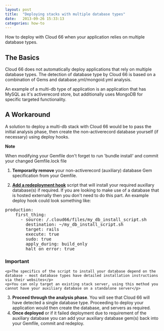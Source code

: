 ```yaml
---
layout: post
title:  "Deploying stacks with multiple database types"
date:   2013-09-26 15:33:13
categories: how-to
---
```


<p class="lead">How to deploy with Cloud 66 when your application relies on multiple database types.</p>

## The Basics

Cloud 66 does not automatically deploy applications that rely on multiple database types.
The detection of database type by Cloud 66 is based on a combination of Gems and database.yml/mongoid.yml analysis.

An example of a multi-db type of application is an application that has MySQL as it's activerecord store, but additionally uses MongoDB for specific targeted functionality.

## A Workaround

A solution to deploy a multi-db stack with Cloud 66 would be to pass the initial analysis phase, then create the non-activerecord database yourself (if necessary) using deploy hooks.

<div class="notice">
    <div class="notice-header">
        <b>Note</b>
    </div>
    <div class="notice-body">
        <p>When modifying your Gemfile don't forget to run 'bundle install' and commit your changed Gemfile.lock file</p>
    </div>
</div>

<ol>
    <li>
        <p>
            <strong>Temporarily remove</strong> your non-activerecord (auxiliary) database Gem specification from your Gemfile.
        </p>
    </li>
    <li>
        <p>
            <strong><a href="/stack-features/redeployment-hook.html">Add a redeployment hook</a></strong> script that will install your required auxillary database(s) if required. If you are looking to make use of a database that is hosted externally then you don't need to do this part. An example deploy hook could look something like:
        </p>
    </li>
</ol>

<pre class="terminal">
production:
    first&#95;thing:
      - source: /.cloud66/files/my&#95;db&#95;install&#95;script.sh
        destination: ~/my&#95;db&#95;install&#95;script.sh
        target: rails
        execute: true
        sudo: true
        apply&#95;during: build&#95;only
        halt&#95;on&#95;error: true
</pre>



<div class="notice">
    <h3>Important</h3>

	<p>The specifics of the script to install your database depend on the database - most database types have detailed installation instructions via their websites</p>
	<p>You can only target an existing stack server, using this method you cannot have your auxiliary database on a standalone server</p>

</div>

<ol start="3">
<li><strong>Proceed through the analysis phase</strong>. You will see that Cloud 66 will have detected a single database type. Proceeding to deploy your application would then create the database, and servers as required.</li>

<li> <strong>Once deployed</strong> or if it failed deployment due to requirement of the auxiliary database you can add your auxiliary database gem(s) back into your Gemfile, commit and redeploy.</li>